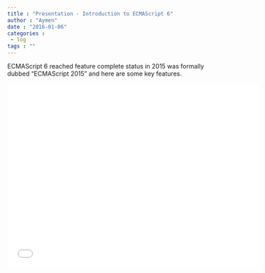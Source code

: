 ```yaml
---
title : "Presentation - Introduction to ECMAScript 6"
author : "Aymen"
date : "2016-01-06"
categories : 
 - log
tags : ""
---
```


ECMAScript 6 reached feature complete status in 2015 was formally dubbed “ECMAScript 2015” and here are some key features.

<iframe src="//slides.com/labidiaymen/ecmascript6/embed" width="576" height="420" scrolling="no" frameborder="0" webkitallowfullscreen mozallowfullscreen="" allowfullscreen=""></iframe>
